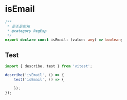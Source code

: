 # isEmail
```ts
/**
 * 是否是邮箱
 * @category RegExp
 */
export declare const isEmail: (value: any) => boolean;

```

## Test
```ts
import { describe, test } from 'vitest';

describe('isEmail', () => {
    test('isEmail', () => {

    });
});
```
